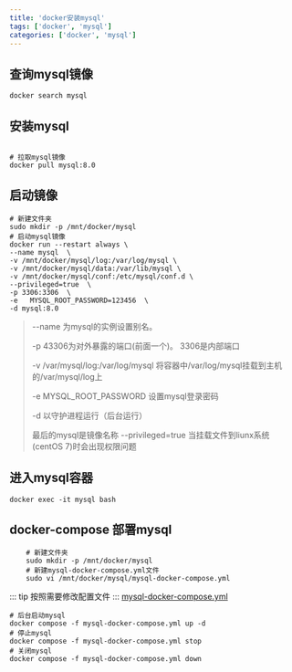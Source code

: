```yaml
---
title: 'docker安装mysql'
tags: ['docker', 'mysql']
categories: ['docker', 'mysql']
---
```


## 查询mysql镜像

```shell
docker search mysql
```

## 安装mysql

```shell

# 拉取mysql镜像
docker pull mysql:8.0
```

## 启动镜像

```shell
# 新建文件夹
sudo mkdir -p /mnt/docker/mysql
# 启动mysql镜像
docker run --restart always \
--name mysql  \
-v /mnt/docker/mysql/log:/var/log/mysql \
-v /mnt/docker/mysql/data:/var/lib/mysql \
-v /mnt/docker/mysql/conf:/etc/mysql/conf.d \
--privileged=true  \
-p 3306:3306  \
-e   MYSQL_ROOT_PASSWORD=123456  \
-d mysql:8.0
```

> --name 为mysql的实例设置别名。
>
> -p 43306为对外暴露的端口(前面一个)。
> 3306是内部端口
>
> -v /var/mysql/log:/var/log/mysql 将容器中/var/log/mysql挂载到主机的/var/mysql/log上
>
> -e MYSQL_ROOT_PASSWORD 设置mysql登录密码
>
> -d 以守护进程运行（后台运行）
>
> 最后的mysql是镜像名称
> --privileged=true 当挂载文件到liunx系统(centOS 7)时会出现权限问题


## 进入mysql容器

```shell
docker exec -it mysql bash
```

## docker-compose 部署mysql
    
```shell
    # 新建文件夹
    sudo mkdir -p /mnt/docker/mysql
    # 新建mysql-docker-compose.yml文件
    sudo vi /mnt/docker/mysql/mysql-docker-compose.yml
```
::: tip 按照需要修改配置文件
:::
[mysql-docker-compose.yml](mysql-docker-compose.yml)    
 
```shell
# 后台启动mysql
docker compose -f mysql-docker-compose.yml up -d
# 停止mysql
docker compose -f mysql-docker-compose.yml stop    
# 关闭mysql
docker compose -f mysql-docker-compose.yml down
        
```
